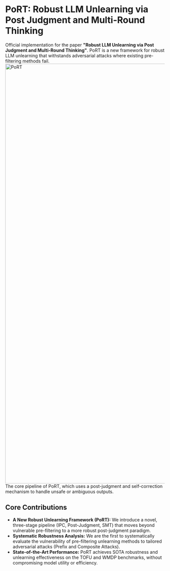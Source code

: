# PoRT: Robust LLM Unlearning via Post Judgment and Multi-Round Thinking

Official implementation for the paper **"Robust LLM Unlearning via Post Judgment and Multi-Round Thinking"**. PoRT is a new framework for robust LLM unlearning that withstands adversarial attacks where existing pre-filtering methods fail.
<img width="3217" height="1327" alt="PoRT" src="https://github.com/user-attachments/assets/d3582036-31b0-42f4-95d7-e4c79e185e04" />
The core pipeline of PoRT, which uses a post-judgment and self-correction mechanism to handle unsafe or ambiguous outputs.


## Core Contributions

*   **A New Robust Unlearning Framework (PoRT):** We introduce a novel, three-stage pipeline (IPC, Post-Judgment, SMT) that moves beyond vulnerable pre-filtering to a more robust post-judgment paradigm.
*   **Systematic Robustness Analysis:** We are the first to systematically evaluate the vulnerability of pre-filtering unlearning methods to tailored adversarial attacks (Prefix and Composite Attacks).
*   **State-of-the-Art Performance:** PoRT achieves SOTA robustness and unlearning effectiveness on the TOFU and WMDP benchmarks, without compromising model utility or efficiency.
